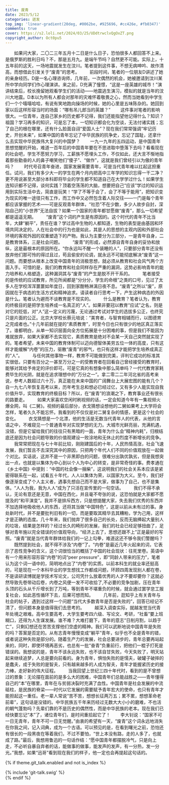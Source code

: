 ```yaml
---
title: 废青
date: 2023/5/12
categories: 迸发
top_img: 'linear-gradient(20deg, #0062be, #925696, #cc426e, #fb0347)'
comments: true
cover: https://s2.loli.net/2024/03/25/UDdtrwclvQgOxZT.png
copyright_author: Oct0pu5
---
```


&ensp;&ensp;&ensp;&ensp;如果问大家，二〇二三年五月十二日是什么日子，恐怕很多人都回答不上来。是俄罗斯的胜利日吗？不，那是五月九。是端午节吗？自然更不可能。实际上，十五年前的这天，一场地震就发生在汶川。笔者提到这件事，不想无病呻吟、故作清高，而想借此引发关于“废青”的思考。
&ensp;&ensp;&ensp;&ensp;前段时间，笔者的一位朋友D讲述了她的亲身经历。D是一名心理咨询师，几年前，一次偶然的机会，她被邀请到汶川某所中学向同学们作心理演讲。来之前，D充满了憧憬，“这是一座英雄的城市！”演讲结束后，校长挽留她观看学生们的活动——地震逃生演习，模拟的就是当年的汶川大地震。D本以为所有人都会对那年的灾难怀着敬畏之心，然而当她看到中学生们一个个嘻嘻哈哈，有说有笑地跑向操场的时候，她的心里是五味陈杂的。她回到家以后这样形容当时的场面：“哪有吊儿郎当的英雄？”
&ensp;&ensp;&ensp;&ensp;这件事对笔者的影响很大。一位青年，连自己家乡的历史都不记得，我们还能指望他记得什么？知识？祖国？学习再多的知识，可是忘了本，一切知识都会化为空谈，无法付诸实践；忘了自己的根在哪里，还有什么脸面自诩“爱国人士”？现在我们常常强调“牢记历史，开创未来”，如果中国的青年忘记了中华民族的抗争史，忘记了国耻，还拿什么去实现中华民族伟大复兴的中国梦？
&ensp;&ensp;&ensp;&ensp;一九一九年的五四运动，是中国青年思想觉醒的开始，难道一百年后的中国青年要在不思进取中堕落下去吗？看看现在的社会吧，学生不愿努力学习，工薪族不愿埋头工作，不仅如此，还大言不惭地指着那些勤奋的人的鼻子嘲笑他们“傻子”、“做作”，这就是我们曾经引以为傲的青年吗？
&ensp;&ensp;&ensp;&ensp;时代号召青年奋进，国家发展需要青年，可是当代青年难以扛起这担重任。试问，我们有多少大一的学生在两个月内把高中三年学的知识忘得一干二净？更不用说甚至大部分本科即将毕业的学生都不知道自己在大学学过什么！如果学生连知识都不记得，谈何实践？顶着空荡荡的大脑，想要把自己“应该”学过的知识运用到实际生活中去，简直是玩笑！“学了不等于会了，会了不等于能用”，把知识变为现实的唯一途径只有工作，而工作中又必然包含着人际交往——一门是每个青年都应该掌握的艺术——可是反观青年群体，“社恐”不在少数，多少人故步自封，深陷自己的“小世界”无法自拔？如果一个国家的青年都甘愿做“废青”，那么一切希望都是遥遥无期。
&ensp;&ensp;&ensp;&ensp;“废青”这个词的产生是有原因的。这个时代的青年不比当年，大肆“躺平”，责任在谁？学过高中生物的人都知道，生物的表型是由基因和环境共同决定的，人在社会中的行为也是如此，其是人的思想的主观内因和外部社会环境的客观外因的双重塑造下的产物。我认为主要分为三部分，一是青年自身，二是教育体系，三是社会问题。
&ensp;&ensp;&ensp;&ensp;“废青”的形成，必然源自青年自身的妥协和放纵，这是最根本的原因所在。“你永远叫不醒一个装睡的人”，只要部分青年还没有放弃他们那可怜的得过且过，苟且偷安的论调，就永远不可能彻底解决“废青”这一问题。而要想从根本上改变中国青年的消极思想，就必须从教育和社会风气两个方面入手。可惜的是，我们的教育和社会同样存在严重的漏洞，这势必影响青年的能力培养和人格塑造，这种漏洞其与“废青”的产生是脱不开干系的。
&ensp;&ensp;&ensp;&ensp;笔者接受的是传统的应试教育，所见所闻都是“分分分，学生的命根”之类的口号，见过了太多人在学校浑浑噩噩如年度日，回到家酣畅淋漓日夜不息。“废青”之所以“废”，原因就在于病态的生活方式和精神追求。请读者自行思考一下，产生这种病态的外因是什么。笔者认为避而不谈教育是不现实的。
&ensp;&ensp;&ensp;&ensp;什么是教育？笔者认为，教育的终极目的是把学生培养成一名真正的“人”。如果非要冠以教育“应试”之名，则是对它的贬低，对“人”这一定义的污蔑，无论通过考试对学生的选拔多公正，也终究只是片面的公正。北京大学校长蔡元培说：“美育者，与智育相辅而行，以图德育之完成者也。”十几年前就在提的“素质教育”，时至今日也只有很少的地区真正落实了。谁都明白，从单一知识层面向全方位拓展是十分困难的事，但是我们不能因为难就放弃，如果大家都不去实现它，素质教育是绝对不会某一天自己突然就实现了的。笔者希望，未来中国的教育体制可以迈向德智体美劳五位一体的高度，只有这样才能缓解“内卷”的压力，驱散“废青”的邪气，也只有这样才能把学生培养成真正的“人”。
&ensp;&ensp;&ensp;&ensp;与任何其他事物一样，教育不可能做到完美，评判它成功的标准其实很低，只要有百分之一甚至万分之一的受教育者在回看自己曾经接受的教育时，能够对其给予肯定的评价即可。可是它真的有想象中那么简单吗？一代代教育家耗费毕生的光阴，就是在追求理想中的“万分之一”。拿二零二二年河北省的高考来说，参考人数超过六十万，真正能在未来中国的广阔舞台上大展宏图的能有几个？自一九七八年恢复高考以来，历年考生总和想必已经过亿，又有多少人能实现自我价值升华，实现教育的终极目标？所以，在“废青”的浪潮之下，教育事业还有很长的路要走。
&ensp;&ensp;&ensp;&ensp;如果大家喜欢空闲时刷视频的话，一定会知道今年有一集视频火爆全网，叫《二舅》。视频的最后部分，衣戈猜想设想他的二舅如果考上大学将会怎样，笔者久久不能忘怀。我看到的不仅仅是对二舅复杂的情感，更是这个社会的变化。
&ensp;&ensp;&ensp;&ensp;衣戈猜想是一个北漂，他的生活是无数当代青年人的代表，从他的言语之中，不难窥见一个普通青年对实现梦想的无力。大城市光鲜亮丽，充满机遇，没错，但是它留给我们的往往只有黑暗的一面，青年为什么会“精神内耗”，归根结底还是因为社会问题导致的价值观建设一败涂地和无休止的烈度不断增长的竞争。
&ensp;&ensp;&ensp;&ensp;我常常把现在与七十年前比较，刚刚建国后的十年，人民热情高涨，社会飞速发展，我们暂且不去深究其中的原因，只把两个年代人们不同的价值观放在一起做个对比。实话说，这并不是一个非黑即白的问题，很难分出孰优孰劣，但是我想突出一点，也就是以集体为中心到以个人为中心的转变，是非常奇怪的事。费孝通在《乡土中国》中提到：“中国的社会像一捆柴”，这说明我们的社会关系本应该是紧密得联系在一起，试看五十年代，人人以集体为荣，以国家为大义。至今，我们好像逐渐变成了个人主义者，遇事先想自己而不是大家，做事为了自己，也不是集体。“人人为我，我为人人”成为了只活在宣传里的一句空话。
&ensp;&ensp;&ensp;&ensp;我们不得不承认，无论有意还是无意，中国在西化，并且毫不夸张的说，这恐怕就是大家都不愿提及的“和平演变”。我并不是排斥西方，只是想提醒大家，失去我们优秀的东西并不加选择地吸收他人的东西，还将其当做“中国特色”，这是以前从未有过的事。身处新时代，并不是要批判旧有的一切，而是要取其精华去其糟粕，学为己用，这样才是正确的态度。几十年来，我们抛弃了很多自己的长处，反而无脑捧起大量别人的垃圾，结果是怎样的？经过长久的畸形的发展，我们的社会已经足够扭曲了，足够对青年施以完全错误的价值观导向，“经济上去了，思想还跟不上”正是最好的写照。“废青”就是当代青年群体给我们的一记上勾拳，难道这还不够令我们警醒吗？
&ensp;&ensp;&ensp;&ensp;既然提到社会，就不得不涉及“内卷”了。“内卷”是最近几年火起来的词，它表示了恶性竞争的含义，这个词很恰当的概括了中国的社会现状：往死里卷。英语中有一个用来形容形容“内卷”的词“peer pressure”，即“同龄人带来的压力”，笔者认为这个词一语中的，简明地点出了“内卷”的实质。以前本科生的就业率还挺高的，可是现在一个本科毕业的学生想找工作都成问题，环顾四周发现别人都在卷，不是读研读博就是学技术写论文，公司凭什么放着优秀的人才不要却要你？这就必然导致先卷带动后卷，内卷之风便一发不可收拾了,不必要的竞争加剧，压在青年头顶的石头从千斤增长到了万吨，等到青年不堪重负的时候，就会通过罢学怠工报复社会，如此恶性循环下去，后果可想而知。
&ensp;&ensp;&ensp;&ensp;几年前，逛知乎上有关青年与社会的帖子，遇到过这样一个问题“当代大多数青年是否是失败的”，回答已经记不清了，但问题本身是值得我们去思考的。
&ensp;&ensp;&ensp;&ensp;越深入调查实际，就越发觉当代青年处境之艰难。高中生要高考，大学生要考四六级、写论文、考研，“社畜”要上班糊口，还得为人生谋发展。谁不难？大难打磨下，青年的意志“日削月割，以趋于亡”，只剩幻想还在苦苦支撑他们空虚的精神。我们可以武断地说中国青年是失败的吗？答案是否定的。从有志青年慢慢变成“躺平”青年，似乎也不全是青年的错，或者说这种失败是部分的。随着生产力的发展，社会总要进步的，青年总要再站起来的，同时，即使环境再恶劣，也总有一批“奋青”负重前行，把他们一棍子打死是错误的。我想说的是，青年不该永远失败，也不该自甘失败，今天失败了，明天站起来继续追梦，人总是要向前看的。身为青年，惧怕失败的是懦夫，破罐子破摔的是蠢夫，成于失败的是智夫，只有越来越多的人成为智夫，青年才能握紧历史的接力棒，走好新的伟大征程。
&ensp;&ensp;&ensp;&ensp;当我回望上世纪三四十年代时，看到的是不曾想过的景象：无论摆在面前的是多么大的困难，中国青年们总能战胜之——青年懂得自己的“本”在哪里，青年在与贫弱决裂时充满了血性。中国青年是社会发展的中流砥柱，是民族的脊梁——时代以它发展的需要赋予青年宏大的使命，也只有青年才能担起这一重任。老一辈人常说“苦不苦，想想长征两万五；累不累，想想革命老前辈”，这句话是没错的。中华民族五千年来历经过无数大大小小的磨难，不也活的朝气蓬勃吗？先辈们靠的不是历史的偶然性，而是中华民族的老本。现在我们已经快要忘记“本”了，诸位青年们，是时间重拾起它了！
&ensp;&ensp;&ensp;&ensp;李大钊说：“国家不可一日无青年，青年不可一日无觉醒。”由衷的希望有一天，“废青”这个词永远地消失在你我之间，记入词典，成为一个古语。可以预见的是，在看到曙光之前，恐怕还有很长的一段黑夜在等着我们，不过不要怕，“世上本没有路，走的人多了，也就成了路。”最后，我想用鲁迅的一句话作结：“愿中国青年都摆脱冷气，只是向上走，不必听自暴自弃者的话，能做事的做事，能发声的发声，有一分热，发一分光。”我想，如果“迅哥”看到现在我们的样子，他一定也会再提起这句话的。

{% if theme.git_talk.enabled and not is_index %}  
<div>{% include 'git-talk.swig' %}</div>  
{% endif %}